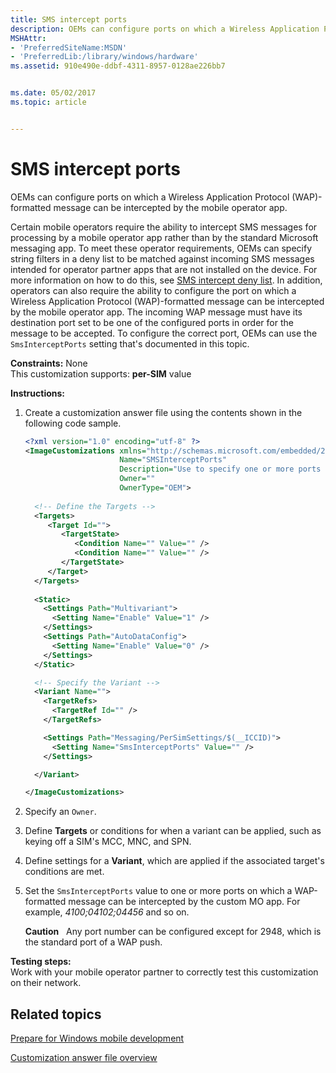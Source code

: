 ```yaml
---
title: SMS intercept ports
description: OEMs can configure ports on which a Wireless Application Protocol (WAP)-formatted message can be intercepted by the mobile operator app.
MSHAttr:
- 'PreferredSiteName:MSDN'
- 'PreferredLib:/library/windows/hardware'
ms.assetid: 910e490e-ddbf-4311-8957-0128ae226bb7


ms.date: 05/02/2017
ms.topic: article


---
```


# SMS intercept ports


OEMs can configure ports on which a Wireless Application Protocol (WAP)-formatted message can be intercepted by the mobile operator app.

Certain mobile operators require the ability to intercept SMS messages for processing by a mobile operator app rather than by the standard Microsoft messaging app. To meet these operator requirements, OEMs can specify string filters in a deny list to be matched against incoming SMS messages intended for operator partner apps that are not installed on the device. For more information on how to do this, see [SMS intercept deny list](sms-intercept-deny-list.md). In addition, operators can also require the ability to configure the port on which a Wireless Application Protocol (WAP)-formatted message can be intercepted by the mobile operator app. The incoming WAP message must have its destination port set to be one of the configured ports in order for the message to be accepted. To configure the correct port, OEMs can use the `SmsInterceptPorts` setting that's documented in this topic.


<a href="" id="constraints---none"></a>**Constraints:** None  
This customization supports: **per-SIM** value

<a href="" id="instructions-"></a>**Instructions:**  
1.  Create a customization answer file using the contents shown in the following code sample.

    ```XML
    <?xml version="1.0" encoding="utf-8" ?>  
    <ImageCustomizations xmlns="http://schemas.microsoft.com/embedded/2004/10/ImageUpdate"  
                         Name="SMSInterceptPorts"  
                         Description="Use to specify one or more ports on which a WAP-formatted message can be intercepted by a mobile operator app."  
                         Owner=""  
                         OwnerType="OEM"> 
      
      <!-- Define the Targets --> 
      <Targets>
         <Target Id="">
            <TargetState>
               <Condition Name="" Value="" />
               <Condition Name="" Value="" />
            </TargetState>
         </Target>
      </Targets>
      
      <Static>
        <Settings Path="Multivariant">
          <Setting Name="Enable" Value="1" />
        </Settings>
        <Settings Path="AutoDataConfig">
          <Setting Name="Enable" Value="0" />
        </Settings>
      </Static>

      <!-- Specify the Variant -->
      <Variant Name=""> 
        <TargetRefs>
          <TargetRef Id="" /> 
        </TargetRefs>

        <Settings Path="Messaging/PerSimSettings/$(__ICCID)">  
          <Setting Name="SmsInterceptPorts" Value="" />    
        </Settings>  

      </Variant>

    </ImageCustomizations>
    ```

2.  Specify an `Owner`.

3.  Define **Targets** or conditions for when a variant can be applied, such as keying off a SIM's MCC, MNC, and SPN.

4.  Define settings for a **Variant**, which are applied if the associated target's conditions are met.

5.  Set the `SmsInterceptPorts` value to one or more ports on which a WAP-formatted message can be intercepted by the custom MO app. For example, *4100;04102;04456* and so on.

    **Caution**  
    Any port number can be configured except for 2948, which is the standard port of a WAP push.

     

<a href="" id="testing-steps-"></a>**Testing steps:**  
Work with your mobile operator partner to correctly test this customization on their network.

## Related topics

[Prepare for Windows mobile development](https://docs.microsoft.com/en-us/windows-hardware/manufacture/mobile/preparing-for-windows-mobile-development)

[Customization answer file overview](https://docs.microsoft.com/en-us/windows-hardware/customize/mobile/mcsf/customization-answer-file)
